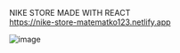 NIKE STORE MADE WITH REACT <br/>
https://nike-store-matematko123.netlify.app

![image](https://user-images.githubusercontent.com/99608089/154501036-211b56c2-30c0-49bf-872b-f13f1d734f32.png)
